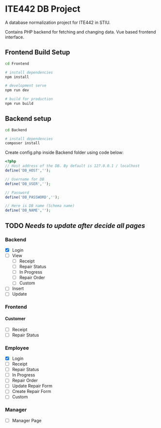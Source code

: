 # ITE442 DB Project

A database normalization project for ITE442 in STIU. 

Contains PHP backend for fetching and changing data. 
Vue based frontend interface.  

## Frontend Build Setup

``` bash
cd Frontend

# install dependencies
npm install

# development serve
npm run dev

# build for production
npm run build
```

## Backend setup

``` bash
cd Backend

# install dependencies
composer install
```

Create config.php inside Backend folder using code below:

```php
<?php
// Host address of the DB. By default is 127.0.0.1 / localhost
define('DB_HOST','');

// Username for DB
define('DB_USER','');

// Password
define('DB_PASSWORD','');

// Here is DB name (Schema name)
define('DB_NAME','');
```

## TODO *Needs to update after decide all pages*
### Backend
- [x] Login
- [ ] View
    - [ ] Receipt
    - [ ] Repair Status
    - [ ] In Progress
    - [ ] Repair Order
    - [ ] Custom
- [ ] Insert
- [ ] Update

### Frontend
#### Customer
- [ ] Receipt
- [ ] Repair Status

### Employee
- [x] Login
- [ ] Receipt
- [ ] Repair Status
- [ ] In Progress
- [ ] Repair Order
- [ ] Update Repair Form
- [ ] Create Repair Form
- [ ] Custom

### Manager
- [ ] Manager Page

